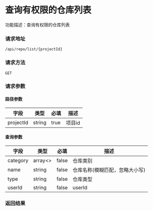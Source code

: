 # 查询有权限的仓库列表
功能描述：查询有权限的仓库列表

### 请求地址
```
/api/repo/list/{projectId}
```

### 请求方法
`GET`
### 请求参数
#### 路径参数

| 字段 | 类型 | 必填 | 描述 |
| -------- | -------- | -------- | -------- |
| projectId     | string   | true       | 项目id |

#### 查询参数

| 字段 | 类型 | 必填 | 描述 |
| -------- | -------- | -------- | -------- |
| category     | array<>   | false       | 仓库类别 |
| name     | string   | false       | 仓库名称(模糊匹配，忽略大小写) |
| type     | string   | false       | 仓库类型 |
| userId     | string   | false       | userId |



### 返回结果


